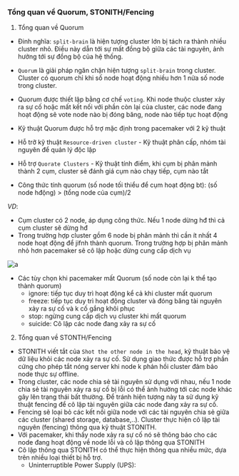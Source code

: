### Tổng quan về Quorum, STONITH/Fencing

1. Tổng quan về Quorum
- Đinh nghĩa:
`split-brain` là hiện tượng cluster lớn bị tách ra thành nhiều cluster nhỏ. Điều này dẫn tới sự mất đồng bộ giữa các tài nguyên, ảnh hưởng tới sự đồng bộ của hệ thống.
 - `Quorum` là giải pháp ngăn chặn hiện tượng `split-brain` trong cluster. Cluster có quorum chỉ khi số node hoạt động nhiều hơn 1 nửa số node trong cluster.
 - Quorum được thiết lập bằng cơ chế `voting`. Khi node thuộc cluster xảy ra sự cố hoặc mất kết nối với phần còn lại của cluster, các node đang hoạt động sẽ vote node nào bị đóng băng, node nào tiếp tục hoạt động 

- Kỹ thuật Quorum được hỗ trợ mặc định trong pacemaker với 2 kỹ thuật 
 - Hỗ trỡ kỹ thuật `Resource-driven cluster` - Kỹ thuật phân cấp, nhóm tài nguyên để quản lý độc lập
 - Hỗ trợ `Quorate Clusters` - Kỹ thuật tính điểm, khi cụm bị phân mảnh thành 2 cụm, cluster sẽ đánh giá cụm nào chạy tiếp, cụm nào tắt
 - Công thức tính quorum (số node tối thiểu để cụm hoạt động bt): (số node hđộng) > (tổng node của cụm)/2

*VD*:

- Cụm cluster có 2 node, áp dụng công thức. Nếu 1 node dừng hđ thì cả cụm cluster sẽ dừng hđ
- Trong trường hợp cluster gồm 6 node  bị phân mảnh thì cần ít nhất 4 node hoạt động để jifnh thành quorum. Trong trường hợp bị phân mảnh nhỏ hơn pacemaker sẽ cô lập hoặc dừng cung cấp dịch vụ

![a](https://f5-zpcloud.zdn.vn/3422248212552782068/ca140006947e53200a6f.jpg)

- Các tùy chọn khi pacemaker mất Quorum (số node còn lại k thể tạo thành quorum)
  - ignore: tiếp tục duy trì hoạt động kể cả khi cluster mất quorum
  - freeze: tiếp tục duy trì hoạt động cluster và đóng băng tài nguyên xảy ra sự cố và k cố gắng khôi phục 
  - stop: ngừng cung cấp dịch vụ cluster khi mất quorum
  - suicide: Cô lập các node đang xảy ra sự cố

2. Tổng quan về STONTH/Fencing

- STONITH viết tắt của `Shot the other node in the head`, kỹ thuật bảo vệ dữ liệu khỏi các node xảy ra sự cố. Sử dụng giao thức được hỗ trợ phần cứng cho phép tắt nóng server khi node k phản hồi cluster đảm bảo node thực sự offline.
- Trong cluster, các node chia sẻ tài nguyên sử dụng với nhau, nếu 1 node chia sẻ tài nguyên xảy ra sự cố bị lỗi có thể ảnh hưởng tới các node khác gây lên trạng thái bất thường. Để tránh hiện tượng này ta sử dụng kỹ thuật fencing để cô lập tài nguyên giữa các node đang xảy ra sự cố.
- Fencing sẽ loại bỏ các kết nối giữa node với các tài nguyên chia sẻ giữa các cluster (shared storage, database,..). Cluster thực hiện cô lập tài nguyên (fencing) thông qua kỹ thuật STONITH.
- Với pacemaker, khi thấy node xảy ra sự cố nó sẽ thông báo cho các node đang hoạt động về node lỗi và cô lập thông qua STONITH
- Cô lập thông qua STONITH có thể thực hiện thông qua nhiều mức, dựa trên nhiều loại thiết bị hỗ trợ.
  - Uninterruptible Power Supply (UPS): 


